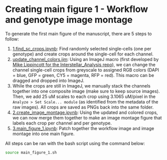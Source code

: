 # Creating main figure 1 - Workflow and genotype image montage

To generate the first main figure of the manuscript, there are 5 steps to follow:

1. [1.find_sc_crops.ipynb](./1.find_sc_crops.ipynb): Find randomly selected single-cells (one per genotype) and create crops around the single-cell for each channel. 
2. [update_channel_colors.ijm](./update_channel_colors.ijm): Using an ImageJ macro (first developed by [Mike Lippincott for the Interstellar_Analysis repo](https://github.com/MikeLippincott/Interstellar_Analysis/blob/main/figures/S13/imageJ_macros/channel_change.ijm)), we can change the channel single-cell crops from greyscale to assigned RGB colors (DAPI = blue, GFP = green, CY5 = magenta, RFP = red). This macro can be dragged and dropped into ImageJ.
3. While the crops are still in ImageJ, we manually stack the channels together into one composite image (make sure to keep source images). Then, we add 25 uM scales to each crop using 3.1065 uM/pixel in the `Analyze > Set Scale... module` (as identified from the metadata of the raw images). All crops are saved as PNGs back into the same folder.
4. [2.create_image_montage.ipynb](./2.create_image_montage.ipynb): Using the updated and colored crops, we can now merge them together to make an image montage figure that labels each crop per channel and per genotype.
5. [3.main_figure_1.ipynb](./3.main_figure_1.ipynb): Patch together the workflow image and image montage into one main figure.

All steps can be ran with the bash script using the command below:

```bash
source main_figure_1.sh
```
